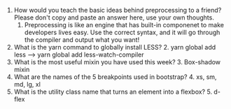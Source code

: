 <!-- Answers to the Self Study Questions go here -->

1. How would you teach the basic ideas behind preprocessing to a friend?  Please don't copy and paste an answer here, use your own thoughts.
    1. Preprocessing is like an engine that has built-in componenet to make developers lives easy. Use the correct syntax, and it will go through the compiler and output what you want!
2. What is the yarn command to globally install LESS?
    2. yarn global add less --> yarn global add less-watch-compiler
3. What is the most useful mixin you have used this week?
    3. Box-shadow mixin
4. What are the names of the 5 breakpoints used in bootstrap?
    4. xs, sm, md, lg, xl
5. What is the utility class name that turns an element into a flexbox?
    5. d-flex